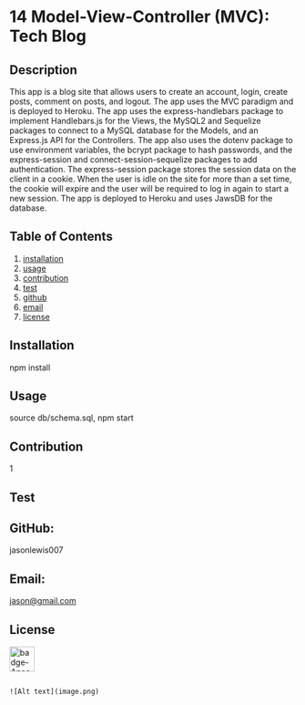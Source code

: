 # 14 Model-View-Controller (MVC): Tech Blog

## Description
This app is a blog site that allows users to create an account, login, create posts, comment on posts, and logout.  The app uses the MVC paradigm and is deployed to Heroku.  The app uses the express-handlebars package to implement Handlebars.js for the Views, the MySQL2 and Sequelize packages to connect to a MySQL database for the Models, and an Express.js API for the Controllers.  The app also uses the dotenv package to use environment variables, the bcrypt package to hash passwords, and the express-session and connect-session-sequelize packages to add authentication.  The express-session package stores the session data on the client in a cookie.  When the user is idle on the site for more than a set time, the cookie will expire and the user will be required to log in again to start a new session.  The app is deployed to Heroku and uses JawsDB for the database. 

## Table of Contents
  1. [installation](#installation)
  2. [usage](#usage)
  3. [contribution](#contribution)
  4. [test](#test)
  5. [github](#github)
  6. [email](#email)
  7. [license](#license)
## Installation
npm install 
## Usage
source db/schema.sql, npm start      
## Contribution
1
## Test 

## GitHub: 
jasonlewis007
## Email: 
jason@gmail.com

## License
<img src="https://img.shields.io/badge/license-Apache-blue" alt="badge-Apache" height="44" />

```

![Alt text](image.png)
